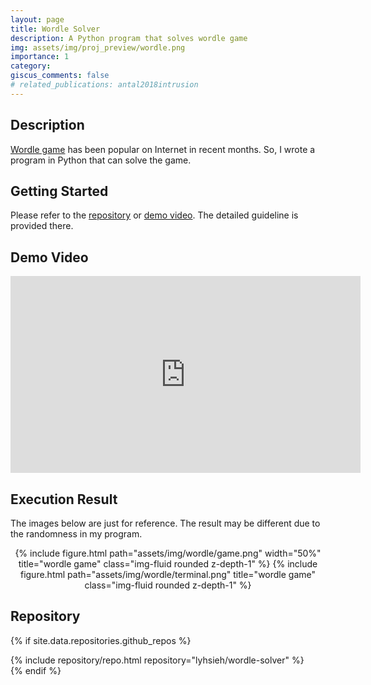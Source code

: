 ```yaml
---
layout: page
title: Wordle Solver
description: A Python program that solves wordle game
img: assets/img/proj_preview/wordle.png
importance: 1
category: 
giscus_comments: false
# related_publications: antal2018intrusion
---
```


## Description
<a href="https://www.nytimes.com/games/wordle/index.html" target="_blank">Wordle game</a> has been popular on Internet in recent months. So, I wrote a program in Python that can solve the game. 



## Getting Started 
Please refer to the <a href="https://github.com/lyhsieh/wordle-solver" target="_blank">repository</a> or <a href="https://youtu.be/_JfcOB2PsCU" target="_blank">demo video</a>. The detailed guideline is provided there. 

## Demo Video
<center>
<iframe width="560" height="315" src="https://www.youtube.com/embed/_JfcOB2PsCU" title="YouTube video player" frameborder="0" allow="accelerometer; autoplay; clipboard-write; encrypted-media; gyroscope; picture-in-picture" allowfullscreen></iframe>
</center>


## Execution Result
The images below are just for reference. The result may be different due to the randomness in my program.
<center>
{% include figure.html path="assets/img/wordle/game.png" width="50%" title="wordle game" class="img-fluid rounded z-depth-1" %}
{% include figure.html path="assets/img/wordle/terminal.png" title="wordle game" class="img-fluid rounded z-depth-1" %}
</center>

## Repository
{% if site.data.repositories.github_repos %}
<div class="repositories d-flex flex-wrap flex-md-row flex-column justify-content-between align-items-center">
  {% include repository/repo.html repository="lyhsieh/wordle-solver" %}
</div>
{% endif %}



